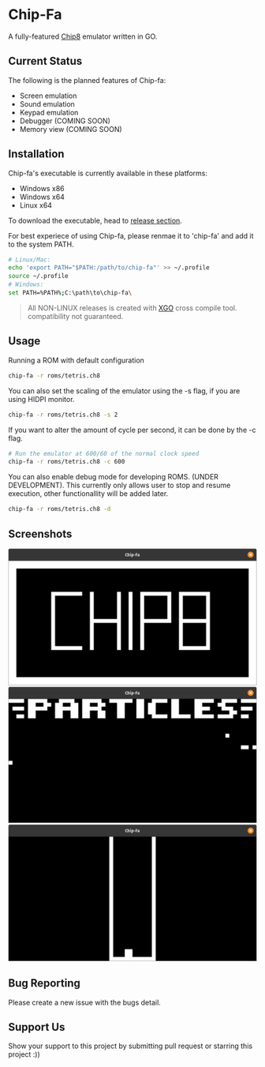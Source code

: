# Chip-Fa
A fully-featured [Chip8](https://en.wikipedia.org/wiki/CHIP-8) emulator written in GO.

## Current Status
The following is the planned features of Chip-fa:
- Screen emulation
- Sound emulation
- Keypad emulation
- Debugger (COMING SOON)
- Memory view (COMING SOON)

## Installation
Chip-fa's executable is currently available in these platforms:
- Windows x86
- Windows x64
- Linux x64


To download the executable, head to [release section](https://github.com/raveltan/chip-fa/releases).

For best experiece of using Chip-fa, please renmae it to 'chip-fa' and add it to the system PATH.
```bash
# Linux/Mac:
echo 'export PATH="$PATH:/path/to/chip-fa"' >> ~/.profile
source ~/.profile
# Windows:
set PATH=%PATH%;C:\path\to\chip-fa\
```

> All NON-LINUX releases is created with [XGO](https://github.com/karalabe/xgo) cross compile tool. compatibility not guaranteed.
## Usage
Running a ROM with default configuration
```bash
chip-fa -r roms/tetris.ch8
```
You can also set the scaling of the emulator using the -s flag, if you are using HIDPI monitor.
```bash
chip-fa -r roms/tetris.ch8 -s 2
```
If you want to alter the amount of cycle per second, it can be done by the -c flag. 
```bash
# Run the emulator at 600/60 of the normal clock speed
chip-fa -r roms/tetris.ch8 -c 600
```
You can also enable debug mode for developing ROMS. (UNDER DEVELOPMENT).
This currently only allows user to stop and resume execution, other functionallity will be added later.
```bash
chip-fa -r roms/tetris.ch8 -d
```

## Screenshots
![Chip8 Logo ROM.](./ss/chip8.png)
![Particle Demo ROM.](./ss/particle.png)
![Tetris ROM.](./ss/tetris.png)

## Bug Reporting
Please create a new issue with the bugs detail.

## Support Us
Show your support to this project by submitting pull request or starring this project :))